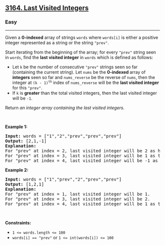 <h2><a href="https://leetcode.com/problems/last-visited-integers/">3164. Last Visited Integers</a></h2><h3>Easy</h3><hr><p>Given a <strong>0-indexed</strong> array of strings <code>words</code> where <code>words[i]</code> is either a positive integer represented as a string or the string <code>&quot;prev&quot;</code>.</p>

<p>Start iterating from the beginning of the array; for every <code>&quot;prev&quot;</code> string seen in <code>words</code>, find the <strong>last visited integer</strong> in <code>words</code> which is defined as follows:</p>

<ul>
	<li>Let <code>k</code> be the number of consecutive <code>&quot;prev&quot;</code> strings seen so far (containing the current string). Let <code>nums</code> be the <strong>0-indexed </strong>array of <strong>integers</strong> seen so far and <code>nums_reverse</code> be the reverse of <code>nums</code>, then the integer at <code>(k - 1)<sup>th</sup></code> index of <code>nums_reverse</code> will be the <strong>last visited integer</strong> for this <code>&quot;prev&quot;</code>.</li>
	<li>If <code>k</code> is <strong>greater</strong> than the total visited integers, then the last visited integer will be <code>-1</code>.</li>
</ul>

<p>Return <em>an integer array containing the last visited integers.</em></p>

<p>&nbsp;</p>
<p><strong class="example">Example 1:</strong></p>

<pre>
<strong>Input:</strong> words = [&quot;1&quot;,&quot;2&quot;,&quot;prev&quot;,&quot;prev&quot;,&quot;prev&quot;]
<strong>Output:</strong> [2,1,-1]
<strong>Explanation:</strong> 
For &quot;prev&quot; at index = 2, last visited integer will be 2 as here the number of consecutive &quot;prev&quot; strings is 1, and in the array reverse_nums, 2 will be the first element.
For &quot;prev&quot; at index = 3, last visited integer will be 1 as there are a total of two consecutive &quot;prev&quot; strings including this &quot;prev&quot; which are visited, and 1 is the second last visited integer.
For &quot;prev&quot; at index = 4, last visited integer will be -1 as there are a total of three consecutive &quot;prev&quot; strings including this &quot;prev&quot; which are visited, but the total number of integers visited is two.
</pre>

<p><strong class="example">Example 2:</strong></p>

<pre>
<strong>Input:</strong> words = [&quot;1&quot;,&quot;prev&quot;,&quot;2&quot;,&quot;prev&quot;,&quot;prev&quot;]
<strong>Output:</strong> [1,2,1]
<strong>Explanation:</strong>
For &quot;prev&quot; at index = 1, last visited integer will be 1.
For &quot;prev&quot; at index = 3, last visited integer will be 2.
For &quot;prev&quot; at index = 4, last visited integer will be 1 as there are a total of two consecutive &quot;prev&quot; strings including this &quot;prev&quot; which are visited, and 1 is the second last visited integer.
</pre>

<p>&nbsp;</p>
<p><strong>Constraints:</strong></p>

<ul>
	<li><code>1 &lt;= words.length &lt;= 100</code></li>
	<li><code>words[i] == &quot;prev&quot;</code> or <code>1 &lt;= int(words[i]) &lt;= 100</code></li>
</ul>
